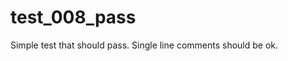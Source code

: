 # test\_008\_pass

Simple test that should pass.  Single line comments should be ok.

<!--- single line comment --->

<!---
BSSw Metadata
Publish: yes
Categories: Planning, Reliability
Topics: Testing, Debugging, Design
Tags: training, webinar,
Level: 2
Prerequisites: defaults
Aggregate: subresource
--->
